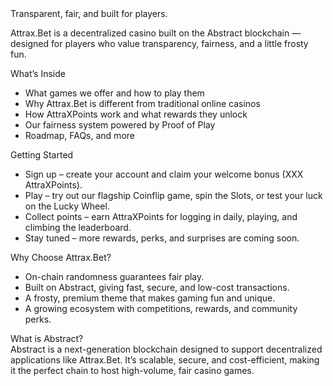 

<div class="ab-hero ab-hero-fairness ab-hero-parallax">
	<div class="ab-hero-title-glow-wrap">
		<div class="ab-subtitle ab-fairness-highlight ab-hero-title">
		<div class="ab-hero-glow"></div>
		<span>Transparent, fair, and built for players.</span>
		</div>
	</div>
	<p>
		Attrax.Bet is a decentralized casino built on the Abstract blockchain — designed for players who value transparency, fairness, and a little frosty fun.
	</p>
</div>

<div class="ab-section">
	<div class="ab-section-title ab-green"> What’s Inside</div>
	<div class="ab-section-body">
		<ul class="ab-fairness-list">
			<li>What games we offer and how to play them</li>
			<li>Why Attrax.Bet is different from traditional online casinos</li>
			<li>How AttraXPoints work and what rewards they unlock</li>
			<li>Our fairness system powered by Proof of Play</li>
			<li>Roadmap, FAQs, and more</li>
		</ul>
	</div>
</div>

<div class="ab-section">
	<div class="ab-section-title ab-green"> Getting Started</div>
	<div class="ab-section-body">
		<ul class="ab-fairness-list">
			<li>Sign up – create your account and claim your welcome bonus (XXX AttraXPoints).</li>
			<li>Play – try out our flagship Coinflip game, spin the Slots, or test your luck on the Lucky Wheel.</li>
			<li>Collect points – earn AttraXPoints for logging in daily, playing, and climbing the leaderboard.</li>
			<li>Stay tuned – more rewards, perks, and surprises are coming soon.</li>
		</ul>
	</div>
</div>

<div class="ab-section">
	<div class="ab-section-title ab-green"> Why Choose Attrax.Bet?</div>
	<div class="ab-section-body">
		<ul class="ab-fairness-list">
			<li>On-chain randomness guarantees fair play.</li>
			<li>Built on Abstract, giving fast, secure, and low-cost transactions.</li>
			<li>A frosty, premium theme that makes gaming fun and unique.</li>
			<li>A growing ecosystem with competitions, rewards, and community perks.</li>
		</ul>
	</div>
</div>

<div class="ab-section">
	<div class="ab-section-title ab-green"> What is Abstract?</div>
	<div class="ab-section-body">
		Abstract is a next-generation blockchain designed to support decentralized applications like Attrax.Bet. It’s scalable, secure, and cost-efficient, making it the perfect chain to host high-volume, fair casino games.
	</div>
</div>


